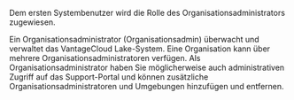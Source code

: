 Dem ersten Systembenutzer wird die Rolle des Organisationsadministrators zugewiesen.

Ein Organisationsadministrator (Organisationsadmin) überwacht und verwaltet das VantageCloud Lake-System. Eine Organisation kann über mehrere Organisationsadministratoren verfügen. Als Organisationsadministrator haben Sie möglicherweise auch administrativen Zugriff auf das Support-Portal und können zusätzliche Organisationsadministratoren und Umgebungen hinzufügen und entfernen.
